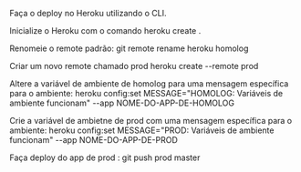 Faça o deploy no Heroku utilizando o CLI.

Inicialize o Heroku com o comando heroku create .

Renomeie o remote padrão:
git remote rename heroku homolog

Criar um novo remote chamado prod
heroku create --remote prod

Altere a variável de ambiente de homolog para uma mensagem específica para o ambiente:
heroku config:set MESSAGE="HOMOLOG: Variáveis de ambiente funcionam" --app NOME-DO-APP-DE-HOMOLOG

Crie a variável de ambietne de prod com uma mensagem específica para o ambiente:
heroku config:set MESSAGE="PROD: Variáveis de ambiente funcionam" --app NOME-DO-APP-DE-PROD

Faça deploy do app de prod :
git push prod master